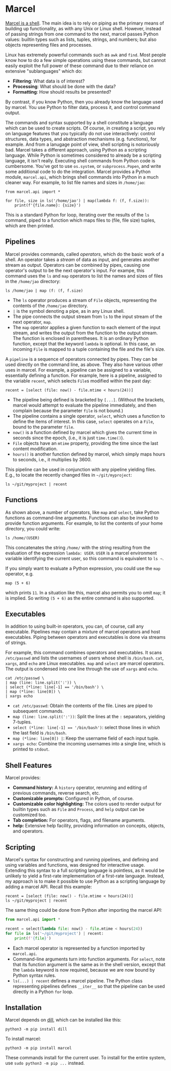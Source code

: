 Marcel
======

[Marcel is a shell](https://www.youtube.com/watch?v=VF9-sEbqDvU). 
The main idea is to rely on piping as the primary
means of building up functionality, as with any Unix or Linux
shell. However, instead of passing strings from one command to the
next, marcel passes Python values: builtin types such as lists,
tuples, strings, and numbers; but also objects representing files and
processes.

Linux has extremely powerful commands such as `awk` and `find`.  Most
people know how to do a few simple operations using these commands,
but cannot easily exploit the full power of these command due to their
reliance on extensive "sublanguages" which do:

* __Filtering__: What data is of interest?
* __Processing__: What should be done with the data?
* __Formatting__: How should results be presented?

By contrast, if you know Python, then you already know the language
used by marcel.  You use Python to filter data,
process it, and control command output.

The commands and syntax supported by a shell constitute a language
which can be used to create scripts. Of course, in creating a script,
you rely on language features that you typically do not use
interactively: control structures, data types, and abstraction
mechanisms (e.g. functions), for example. And 
from a lanugage point of view,
shell scripting is notoriously bad. Marcel takes a different
approach, using Python as a scripting language. While Python is
sometimes considered to already be a scripting language, it isn't really. 
Executing shell commands from Python code is cumbersome. You've got to use
`os.system`, or `subprocess.Popen`, and write some additional code to
do the integration. Marcel provides a Python module, `marcel.api`,
which brings shell commands into Python in a much cleaner way. For
example, to list file names and sizes in `/home/jao`:

```
from marcel.api import *

for file, size in ls('/home/jao') | map(lambda f: (f, f.size)):
    print(f'{file.name}: {size}')
```

This is a standard Python for loop, iterating over the results of the `ls` command,
piped to a function which maps files to (file, file size) tuples, which are then printed.

Pipelines
---------

Marcel provides commands, called _operators_, which do the basic work of a shell. 
An operator takes a _stream_ of data as input, and generates another stream as output.
Operators can be combined by pipes, causing one operator's output to be the next operator's input.
For exampe, this command uses the `ls` and `map` operators to list the
names and sizes of files in the `/home/jao` directory:

```
ls /home/jao | map (f: (f, f.size)
``` 

* The `ls` operator produces a stream of `File` objects, representing the contents
of the `/home/jao` directory.
* `|` is the symbol denoting a pipe, as in any Linux shell.
* The pipe connects the output stream from `ls` to the input stream of the next
operator, `map`.
* The `map` operator applies a given function to each element of the input stream,
and writes the output from the function to the output stream. The function is enclosed
in parentheses. It is an ordinary Python function, except that the keyword `lambda` is optional.
In this case, an incoming `File` is mapped to a tuple containing the file and the file's size.

A `pipeline` is a sequence of operators connected by pipes. They can be used directly
on the command line, as above. They also have various other uses in marcel. For example,
a pipeline can be assigned to a variable, essentially defining a function.
For example, here is a pipeline, assigned to the variable `recent`, which selects
`File`s modified within the past day:

```
recent = [select (file: now() - file.mtime < hours(24))] 
``` 

* The pipeline being defined is bracketed by `[...]`. (Without the brackets, marcel would
attempt to evaluate the pipeline immediately, and then complain because the parameter
`file` is not bound.)
* The pipeline contains a single operator, `select`, which uses a function to define
the items of interest. In this case, `select` operates on a `File`, bound to the 
parameter `file`. 
* `now()` is a function defined by marcel which gives the current time in seconds since
the epoch, (i.e., it is just `time.time()`).
* `File` objects have an `mtime` property, providing the time since the last content modification.
* `hours()` is another function defined by marcel, which simply maps hours to seconds, i.e.,
it multiplies by 3600.

This pipeline can be used in conjunction with any pipeline yielding files. E.g., to locate
the recently changed files in `~/git/myproject`:

```
ls ~/git/myproject | recent
```

Functions
---------

As shown above, a number of operators, like `map` and `select`, take Python functions as 
command-line arguments. Functions can also be invoked to provide function arguments.
For example, to list the contents of your home directory, you could write:

```
ls /home/(USER)
```

This concatenates the string `/home/` with the string resulting from the evaluation of
the expression `lambda: USER`. `USER` is a marcel environment variable identifying the
current user, so this command is equivalent to `ls ~`.

If you simply want to evaluate a Python expression, you could use the `map` operator, e.g.

```
map (5 + 6)
```  

which prints `11`. In a situation like this, marcel also permits you to omit `map`; it is
implied. So writing `(5 + 6)` as the entire command is also supported.

Executables
-----------

In addition to using built-in operators, you can, of course, call any executable.
Pipelines may contain a mixture of marcel operators and host executables. Piping between
operators and executables is done via streams of strings.

For example, this command combines operators and executables. 
It scans `/etc/passwd` and lists the usernames of 
users whose shell is `/bin/bash`. 
`cat`, `xargs`, and `echo` are Linux executables. `map` and `select` are marcel operators.
The output is condensed into one line through
the use of `xargs` and `echo`. 

```
cat /etc/passwd \
| map (line: line.split(':')) \
| select (*line: line[-1] == '/bin/bash') \
| map (*line: line[0]) \
| xargs echo
```

* `cat /etc/passwd`: Obtain the contents of the file. Lines are piped to subsequent commands.
* `map (line: line.split(':'))`: Split the lines at the `:` separators, yielding 7-tuples.
* `select (*line: line[-1] == '/bin/bash')`: select those lines in which the last field is `/bin/bash`.
* `map (*line: line[0]) |`: Keep the username field of each input tuple.
* `xargs echo`: Combine the incoming usernames into a single line, which is printed to `stdout`.

Shell Features
--------------

Marcel provides:

* __Command history:__ A `history` operator, rerunning and editing of previous commands,
reverse search, etc.
* __Customizable prompts:__ Configured in Python, of course.
* __Customizable color highlighting:__ The colors used to render output for builtin types such 
as `File` and `Process`, and `help` output can be customized too.
* __Tab completion:__ For operators, flags, and filename arguments.
* __help:__ Extensive help facility, providing information on concepts, objects,
and operators.

Scripting
---------

Marcel's syntax for constructing and running pipelines, and defining and using
variables and functions, was designed for interactive usage. Extending this syntax
to a full scripting language is pointless, as it would be unlikely to yield a first-rate
implementation of a first-rate language. Instead, my approach is to make it possible
to use Python as a scripting language by adding a marcel API. Recall this example:

```
recent = [select (file: now() - file.mtime < hours(24))] 
ls ~/git/myproject | recent
```

The same thing could be done from Python after importing the marcel API:

```python
from marcel.api import *

recent = select(lambda file: now() - file.mtime < hours(24))
for file in ls('~/git/myproject') | recent:
    print(f'{file}')
```

* Each marcel operator is represented by a function imported by `marcel.api`.
* Command-line arguments turn into function arguments. For `select`, note that
its function argument is the same as in the shell version, except that the `lambda`
keyword is now required, because we are now bound by Python syntax rules.
* `ls(...) | recent` defines a marcel pipeline. The Python class representing pipelines
defines `__iter__` so that the pipeline can be used directly in a Python `for` loop.


Installation
------------

Marcel depends on [dill](https://pypi.org/project/dill/), which can be installed
like this:
```
python3 -m pip install dill
```

To install marcel:
```
python3 -m pip install marcel
```

These commands install for the current user. To install for the entire system,
use `sudo python3 -m pip ...` instead.
